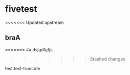 # fivetest

<<<<<<< Updated upstream
## braA
=======
#a
dsjgdfgfjs
>>>>>>> Stashed changes

test.text-truncate

